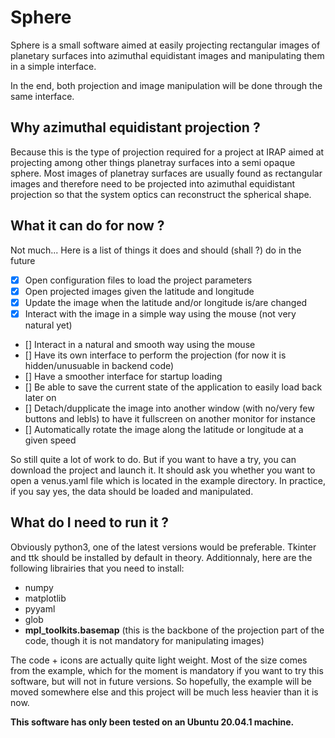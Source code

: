 # Sphere

Sphere is a small software aimed at easily projecting rectangular images of planetary surfaces into azimuthal equidistant images and manipulating them in a simple interface. 

In the end, both projection and image manipulation will be done through the same interface.

## Why azimuthal equidistant projection ?

Because this is the type of projection required for a project at IRAP aimed at projecting among other things planetray surfaces into a semi opaque sphere. Most images of planetray surfaces are usually found as rectangular images and therefore need to be projected into azimuthal equidistant projection so that the system optics can reconstruct the spherical shape.

## What it can do for now ?

Not much... Here is a list of things it does and should (shall ?) do in the future

- [x] Open configuration files to load the project parameters
- [x] Open projected images given the latitude and longitude
- [x] Update the image when the latitude and/or longitude is/are changed
- [x] Interact with the image in a simple way using the mouse (not very natural yet)
- [] Interact in a natural and smooth way using the mouse
- [] Have its own interface to perform the projection (for now it is hidden/unusuable in backend code)
- [] Have a smoother interface for startup loading
- [] Be able to save the current state of the application to easily load back later on
- [] Detach/dupplicate the image into another window (with no/very few buttons and lebls) to have it fullscreen on another monitor for instance
- [] Automatically rotate the image along the latitude or longitude at a given speed

So still quite a lot of work to do. But if you want to have a try, you can download the project and launch it. It should ask you whether you want to open a venus.yaml file which is located in the example directory. In practice, if you say yes, the data should be loaded and manipulated.

## What do I need to run it ?

Obviously python3, one of the latest versions would be preferable. Tkinter and ttk should be installed by default in theory. Additionnaly, here are the following librairies that you need to install:

- numpy
- matplotlib
- pyyaml
- glob
- __mpl_toolkits.basemap__ (this is the backbone of the projection part of the code, though it is not mandatory for manipulating images)

The code + icons are actually quite light weight. Most of the size comes from the example, which for the moment is mandatory if you want to try this software, but will not in future versions. So hopefully, the example will be moved somewhere else and this project will be much less heavier than it is now.

__This software has only been tested on an Ubuntu 20.04.1 machine.__

